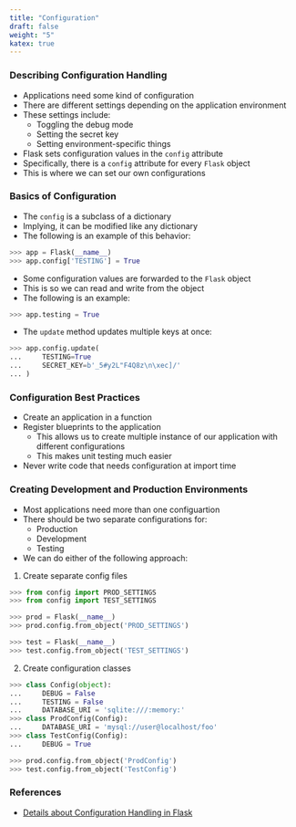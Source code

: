 ```yaml
---
title: "Configuration"
draft: false
weight: "5"
katex: true
---
```


### Describing Configuration Handling
- Applications need some kind of configuration
- There are different settings depending on the application environment
- These settings include:
	- Toggling the debug mode
	- Setting the secret key
	- Setting environment-specific things
- Flask sets configuration values in the `config` attribute
- Specifically, there is a `config` attribute for every `Flask` object
- This is where we can set our own configurations

### Basics of Configuration
- The `config` is a subclass of a dictionary
- Implying, it can be modified like any dictionary
- The following is an example of this behavior:

```python
>>> app = Flask(__name__)
>>> app.config['TESTING'] = True
```

- Some configuration values are forwarded to the `Flask` object
- This is so we can read and write from the object
- The following is an example:

```python
>>> app.testing = True
```

- The `update` method updates multiple keys at once:

```python
>>> app.config.update(
...     TESTING=True
...     SECRET_KEY=b'_5#y2L"F4Q8z\n\xec]/'
... )
```

### Configuration Best Practices
- Create an application in a function
- Register blueprints to the application
	- This allows us to create multiple instance of our application with different configurations
	- This makes unit testing much easier
- Never write code that needs configuration at import time

### Creating Development and Production Environments
- Most applications need more than one configuartion
- There should be two separate configurations for:
	- Production
	- Development
	- Testing
- We can do either of the following approach:
1. Create separate config files

```python
>>> from config import PROD_SETTINGS
>>> from config import TEST_SETTINGS

>>> prod = Flask(__name__)
>>> prod.config.from_object('PROD_SETTINGS')

>>> test = Flask(__name__)
>>> test.config.from_object('TEST_SETTINGS')
```

2. Create configuration classes

```python
>>> class Config(object):
...     DEBUG = False
...     TESTING = False
...     DATABASE_URI = 'sqlite:///:memory:'
>>> class ProdConfig(Config):
...     DATABASE_URI = 'mysql://user@localhost/foo'
>>> class TestConfig(Config):
...     DEBUG = True

>>> prod.config.from_object('ProdConfig')
>>> test.config.from_object('TestConfig')
```

### References
- [Details about Configuration Handling in Flask](https://flask.palletsprojects.com/en/1.1.x/config/)

